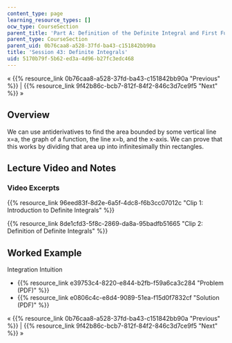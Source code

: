 ```yaml
---
content_type: page
learning_resource_types: []
ocw_type: CourseSection
parent_title: 'Part A: Definition of the Definite Integral and First Fundamental Theorem'
parent_type: CourseSection
parent_uid: 0b76caa8-a528-37fd-ba43-c151842bb90a
title: 'Session 43: Definite Integrals'
uid: 5170b79f-5b62-ed3a-4d96-b27fc3edc468
---
```


« {{% resource_link 0b76caa8-a528-37fd-ba43-c151842bb90a "Previous" %}} | {{% resource_link 9f42b86c-bcb7-812f-84f2-846c3d7ce9f5 "Next" %}} »

Overview
--------

We can use antiderivatives to find the area bounded by some vertical line x=a, the graph of a function, the line x=b, and the x-axis. We can prove that this works by dividing that area up into infinitesimally thin rectangles.

Lecture Video and Notes
-----------------------

### Video Excerpts

{{% resource_link 96eed83f-8d2e-6a5f-4dc8-f6b3cc07012c "Clip 1: Introduction to Definite Integrals" %}}

{{% resource_link 8de1cfd3-5f8c-2869-da8a-95badfb51665 "Clip 2: Definition of Definite Integrals" %}}

Worked Example
--------------

Integration Intuition

*   {{% resource_link e39753c4-8220-e844-b2fb-f59a6ca3c284 "Problem (PDF)" %}}
*   {{% resource_link e0806c4c-e8d4-9089-51ea-f15d0f7832cf "Solution (PDF)" %}}

« {{% resource_link 0b76caa8-a528-37fd-ba43-c151842bb90a "Previous" %}} | {{% resource_link 9f42b86c-bcb7-812f-84f2-846c3d7ce9f5 "Next" %}} »